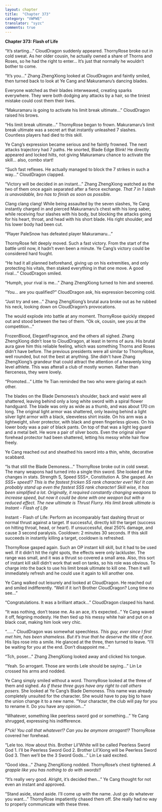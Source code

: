 ```yaml
---
layout: chapter
title:  "Chapter 373"
category: "VWPWE"
translator: "syzc"
comments: true
---
```


**Chapter 373: Flash of Life**

“It’s starting...” CloudDragon suddenly appeared. ThornyRose broke out in cold sweat. As her older cousin, he actually owned a share of Thorns and Roses, so he had the right to enter… It’s just that normally he wouldn’t bother to come.

“It’s you...” Zhang ZhengXiong looked at CloudDragon and faintly smiled, then turned back to look at Ye Cang and Makuramaru’s dancing blades.

Everyone watched as their blades interweaved, creating sparks everywhere. They were both dodging any attacks by a hair, so the tiniest mistake could cost them their lives.

“Makuramaru is going to activate his limit break ultimate...” CloudDragon raised his brows.

“His limit break ultimate...” ThornyRose began to frown. Makuramaru’s limit break ultimate was a secret art that instantly unleashed 7 slashes. Countless players had died to this skill.

Ye Cang’s expression became serious and he faintly frowned. The next attacks trajectory had 7 paths. He snorted, Blade Edge Blink! He directly appeared and locked hilts, not giving Makuramaru  chance to activate the skill… also, combo start! 

“Such fast reflexes. He actually managed to block the 7 strikes in such a way...” CloudDragon clapped.

“Victory will be decided in an instant...” Zhang ZhengXiong watched as the two of them once again separated after a fierce exchange. *That 7 in 1 slash is unavoidable, bro has to finish as soon as possible.*

Clang clang clang! While being assaulted by the seven slashes, Ye Cang instantly charged in and pierced Makuramaru’s chest with his long saber, while receiving four slashes with his body, but blocking the attacks going for his heart, throat, and head with his short blade. His right shoulder, and his lower body had been cut.

“Player PaleSnow has defeated player Makuramaru...”

ThornyRose felt deeply moved. Such a fast victory. From the start of the battle until now, it hadn’t even been a minute. Ye Cang’s victory could be considered hard fought.

“He had it all planned beforehand, giving up on his extremities, and only protecting his vitals, then staked everything in that one move. A good rival...” CloudDragon smiled.

“Humph, your rival is me...” Zhang ZhengXiong turned to him and sneered.

“You… are you qualified?” CloudDragon ask, his expression becoming cold.

“Just try and see...” Zhang ZhengXiong’s brutal aura broke out as he rubbed his neck, looking down on CloudDragon’s provocations.

The would explode into battle at any moment. ThornyRose quickly stepped out and stood between the two of them. “Ok ok, cousin, see you at the competition...”

FrozenBlood, ElegantFragrance, and the others all sighed. Zhang ZhengXiong didn’t lose to CloudDragon, at least in terms of aura. His brutal aura gave him this reliable feeling, which was something Thorns and Roses didn’t have before. The previous presidents were all similar to ThornyRose, well rounded, but not the best at anything. She didn’t have Zhang ZhengXiong’s grandeur that could attract the attention of a heavenly king level athlete. This was afterall a club of mostly women. Rather than fierceness, they were lovely.

“Promoted...” Little Ye Tian reminded the two who were glaring at each other.

The blades on the Blade Demoness’s shoulder, back and waist were all shattered, leaving behind only a long white sword with a spiral flower handguard. The blade was only as wide as a thumb, and was about 170 cm long. The original light armor was shattered, only leaving behind a light silver light armor with a black, sleeveless shirt inside. On his arm was a lightweight, silver protector, with black and green fingerless gloves. On his lower body was a pair of black pants. On top of that was a light leg guard and a metal belt. He wore a pair of silver boots. Even the original silver forehead protector had been shattered, letting his messy white hair flow freely.

Ye Cang reached out and sheathed his sword into a thin, white, decorative scabbard.

“Is that still the Blade Demoness...” ThornyRose broke out in cold sweat. The many weapons had turned into a single thin sword. She looked at the changes in stats. Strength S, Speed SSS+, Constitution A. She gasped. *An SSS+ speed!? This is the fastest fricken SS rank character ever! No! It can probably stand up even the fastest SSS rank character! Skill wise, it has been simplified a lot. Originally, it required constantly changing weapons to increase speed, but now it could be done with one weapon but with a reduced effect. The new ultimate is Thrust Flurry. His limit break ultimate is Instant - Flash of Life*

Instant - Flash of Life: Perform an incomparably fast dashing thrust or normal thrust against a target. If successful, directly kill the target (success on hitting throat, head, or heart). If unsuccessful, deal 250% damage, and cause 3 second paralysis. Cooldown: 2 minutes 30 seconds. If this skill succeeds in instantly killing a target, cooldown is refreshed.

ThornyRose gasped again. Such an OP instant kill skill, but it had to be used well. If it didn’t hit the right spots, the effects were only lackluster. The range was small, and it was a thrust so covered a small area. Also, this sort of instant kill skill didn’t work that well on tanks, so his role was obvious. To charge into the back to use his limit break ultimate to kill one. Then it will immediately refresh and he could use it again to kill another one.

Ye Cang walked out leisurely and looked at CloudDragon. He reached out and smiled indifferently. “Well if it isn’t Brother CloudDragon? Long time no see...”

“Congratulations. It was a brilliant attack...” CloudDragon clasped his hand.

“It was nothing, don’t tease me. As an ace, it’s expected...” Ye Cang waved it off, feigning modesty. He then tied up his messy white hair and put on a black coat, making him look very chic.

“......” CloudDragon was somewhat speechless. *This guy, ever since I first met him, has been shameless. But it’s true that he deserve the title of ace.* His lips rose into a smile. He glanced at the three, then turned to leave. “I’ll be waiting for you at the end. Don’t disappoint me...”

“Tch, poser...” Zhang ZhengXiong looked away and clicked his tongue.

“Yeah. So arrogant. Those are words Lele should be saying...” Lin Le crossed his arms and nodded.

Ye Cang simply smiled without a word. ThornyRose looked at the three of them and sighed. *As if these three guys have any right to call others posers.* She looked at Ye Cang’s Blade Demoness. This name was already completely unsuited for the character. She would have to pay big to have the union change it to a new name. “Your character, the club will pay for you to rename it. Do you have any opinion...”

“Whatever, something like peerless sword god or something...” Ye Cang shrugged, expressing his indifference.

*F\*ck! You call that whatever!? Can you be anymore arrogant!?* ThornyRose covered her forehead.

“Lele too. How about this. Brother Lil’White will be called Peerless Sword God 1. I’ll be Peerless Sword God 2. Brother Lil’Xiong will be Peerless Sword God 3. Then we’ll be the 3 Sword Gods...” Lin Le said excited.

“Good idea...” Zhang ZhengXiong nodded. ThornyRose’s chest tightened. *A grapple like you has nothing to do with swords!!*

“It’s really very good. Alright, it’s decided then...” Ye Cang thought for not even an instant and approved.

“Stand aside, stand aside. I’ll come up with the name. Just go do whatever you want...” ThornyRose impatiently chased them off. She really had no way to properly communicate with these three.

